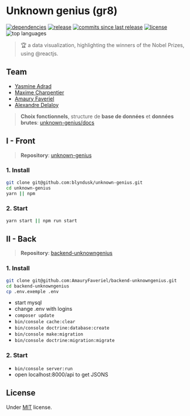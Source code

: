 # Unknown genius (gr8)

<p>
    <a href="https://github.com/blyndusk/unknown-genius/blob/master/package.json"><img src="https://img.shields.io/requires/github/blyndusk/unknown-genius.svg" alt="dependencies"/></a>
    <a href="https://github.com/blyndusk/unknown-genius/releases/latest"><img src="https://img.shields.io/github/release-pre/blyndusk/unknown-genius.svg" alt="release"/></a>
    <a href="https://github.com/blyndusk/unknown-genius/commits/master"><img src="https://img.shields.io/github/commits-since/blyndusk/unknown-genius/0.12.0.svg" alt="commits since last release"/></a>
    <a href="https://github.com/blyndusk/unknown-genius/blob/master/LICENSE"><img src="https://img.shields.io/github/license/blyndusk/unknown-genius.svg" alt="license"/></a>
    <img src="https://img.shields.io/github/languages/top/blyndusk/unknown-genius.svg" alt="top languages"/>
</p>

> 🏆 a data visualization, highlighting the winners of the Nobel Prizes, using @reactjs.

## Team

- [Yasmine Adrad](https://github.com/YasmineAD)
- [Maxime Charpentier](https://github.com/maximecharpentier)
- [Amaury Faveriel](https://github.com/AmauryFaveriel)
- [Alexandre Delaloy](https://github.com/blyndusk)

> **Choix fonctionnels**, structure de **base de données** et **données brutes**: [unknown-genius/docs](https://github.com/blyndusk/unknown-genius/tree/master/docs)

## I - Front

> **Repository**: [unknown-genius](https://github.com/blyndusk/unknown-genius)

### 1. Install

```bash
git clone git@github.com:blyndusk/unknown-genius.git
cd unknown-genius
yarn || npm
```

### 2. Start

```bash
yarn start || npm run start
```

## II - Back

> **Repository**: [backend-unknowngenius](https://github.com/AmauryFaveriel/backend-unknowngenius)

### 1. Install

```bash
git clone git@github.com:AmauryFaveriel/backend-unknowngenius.git
cd backend-unknowngenius
cp .env.exemple .env
```

- start mysql
- change .env with logins
- `composer update`
- `bin/console cache:clear`
- `bin/console doctrine:database:create`
- `bin/console make:migration`
- `bin/console doctrine:migration:migrate`

### 2. Start

- `bin/console server:run`
- open localhost:8000/api to get JSONS

## License

Under [MIT](https://github.com/blyndusk/unknown-genius/blob/master/LICENSE) license.
